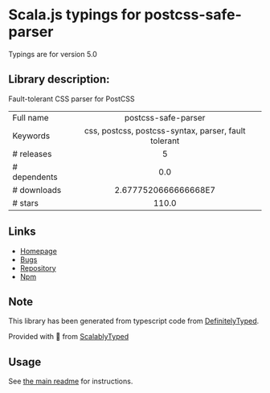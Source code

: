 
# Scala.js typings for postcss-safe-parser

Typings are for version 5.0

## Library description:
Fault-tolerant CSS parser for PostCSS

|                    |                 |
| ------------------ | :-------------: |
| Full name          | postcss-safe-parser |
| Keywords           | css, postcss, postcss-syntax, parser, fault tolerant |
| # releases         | 5 |
| # dependents       | 0.0 |
| # downloads        | 2.6777520666666668E7 |
| # stars            | 110.0 |

## Links
- [Homepage](https://github.com/postcss/postcss-safe-parser#readme)
- [Bugs](https://github.com/postcss/postcss-safe-parser/issues)
- [Repository](https://github.com/postcss/postcss-safe-parser)
- [Npm](https://www.npmjs.com/package/postcss-safe-parser)
    


## Note
This library has been generated from typescript code from [DefinitelyTyped](https://definitelytyped.org).

Provided with :purple_heart: from [ScalablyTyped](https://github.com/oyvindberg/ScalablyTyped)

## Usage
See [the main readme](../../readme.md) for instructions.


